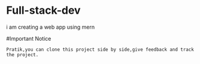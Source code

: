 # Full-stack-dev
i am creating a web app using mern

#Important Notice

```
Pratik,you can clone this project side by side,give feedback and track the project.

```

